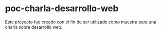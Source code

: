 # poc-charla-desarrollo-web
Este proyecto fue creado con el fin de ser utilizado como muestra para una charla sobre desarrollo web.
